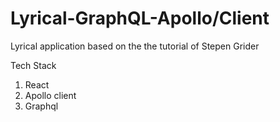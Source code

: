 # Lyrical-GraphQL-Apollo/Client

Lyrical application based on the the tutorial of Stepen Grider

Tech Stack
  1. React 
  2. Apollo client
  3. Graphql
